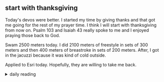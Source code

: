 ## start with thanksgiving

Today's devos were better. I started my time by giving thanks and that got me going for the rest of my prayer time. I think I will start with thanksgiving from now on. Psalm 103 and Isaiah 43 really spoke to me and I enjoyed praying those back to God.

Swam 2500 meters today. I did 2100 meters of freestyle in sets of 300 meters and then 400 meters of breastroke in sets of 200 meters. After, I got in the jacuzzi because it was kind of cold outside.

Applied to Esri today. Hopefully, they are willing to take me back.

<details markdown="1">
<summary>daily reading</summary>

| Dec. 11, 2024 |
| :-------------: |
| [Deut. 16; Ps. 103; Isa. 43; Rev. 13](https://blog.swang.cloud/2024/12/03/Bible-year-1/) |
| [WCF 15; WLC 99-100; WSC 53-56](https://blog.swang.cloud/2024/11/27/westminster-month-1/) |
| [The Athanasian Creed](https://threeforms.org/the-athanasian-creed/) |

</details>